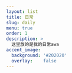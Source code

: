 ```yaml
---
layout: list
title: 日常
slug: daily
menu: true
order: 1
description: >
  这里放的是我的日常awa
accent_image:
  background: '#202020'
  overlay:    false
---
```

